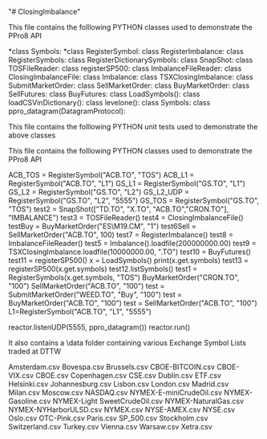 "# ClosingImbalance" 

This file contains the folllowing PYTHON classes used to demonstrate the PPro8 API

  *class Symbols:
  *class RegisterSymbol:
  class RegisterImbalance:
  class RegisterSymbols:
  class RegisterDictionarySymbols:
  class SnapShot:
  class TOSFileReader:
  class registerSP500:
  class ImbalanceFileReader:
  class ClosingImbalanceFile:
  class Imbalance:
  class TSXClosingImbalance:
  class SubmitMarketOrder:
  class SellMarketOrder:
  class BuyMarketOrder:
  class SellFutures:
  class BuyFutures:
  class LoadSymbols():
  class loadCSVinDictionary():
  class levelone():
  class Symbols:
  class ppro_datagram(DatagramProtocol):

This file contains the folllowing PYTHON unit tests used to demonstrate the above classes

This file contains the folllowing PYTHON classes used to demonstrate the PPro8 API

  ACB_TOS = RegisterSymbol("ACB.TO", "TOS")
  ACB_L1  = RegisterSymbol("ACB.TO", "L1")
  GS_L1   = RegisterSymbol("GS.TO", "L1")
  GS_L2   = RegisterSymbol("GS.TO", "L2")
  GS_L2_UDP = RegisterSymbol("GS.TO", "L2", "5555")
  GS_TOS  = RegisterSymbol("GS.TO", "TOS")
  test2 = SnapShot(["TD.TO", "X.TO", "ACB.TO","CRON.TO"], "IMBALANCE")
  test3 = TOSFileReader()
  test4 = ClosingImbalanceFile()
  testBuy  = BuyMarketOrder("ES\M19.CM", "1")
  test6Sell = SellMarketOrder("ACB.TO", 100)
  test7 = RegisterImbalance()
  test8 = ImbalanceFileReader()
  test5 = Imbalance().loadfile(200000000.00)
  test9 = TSXClosingImbalance.loadfile(10000000.00, ".TO")
  test10 = BuyFutures()
  test11 = registerSP500()
  x = LoadSymbols()
  print(x.get.symbols)
  test13 = registerSP500(x.get.symbols)
  test12.listSymbols()
  test1 = RegisterSymbols(x.get.symbols, "TOS")
  BuyMarketOrder("CRON.TO", "100")
  SellMarketOrder("ACB.TO", "100")
  test = SubmitMarketOrder("WEED.TO", "Buy", "100")
  test = BuyMarketOrder("ACB.TO", "100")
  test = SellMarketOrder("ACB.TO", "100")
  L1=RegisterSymbol("ACB.TO", "L1", "5555")

  reactor.listenUDP(5555, ppro_datagram())
  reactor.run()

It also contains a \data folder containing various Exchange Symbol Lists traded at DTTW

  Amsterdam.csv
  Bovespa.csv
  Brussels.csv
  CBOE-BITCOIN.csv
  CBOE-VIX.csv
  CBOE.csv
  Copenhagen.csv
  CSE.csv
  Dublin.csv
  ETF.csv
  Helsinki.csv
  Johannesburg.csv
  Lisbon.csv
  London.csv
  Madrid.csv
  Milan.csv
  Moscow.csv
  NASDAQ.csv
  NYMEX-E-miniCrudeOil.csv
  NYMEX-Gasoline.csv
  NYMEX-Light SweetCrudeOil.csv
  NYMEX-NaturalGas.csv
  NYMEX-NYHarborULSD.csv
  NYMEX.csv
  NYSE-AMEX.csv
  NYSE.csv
  Oslo.csv
  OTC-Pink.csv
  Paris.csv
  SP_500.csv
  Stockholm.csv
  Switzerland.csv
  Turkey.csv
  Vienna.csv
  Warsaw.csv
  Xetra.csv




